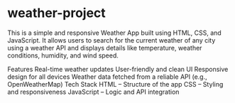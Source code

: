 # weather-project
This is a simple and responsive Weather App built using HTML, CSS, and JavaScript. It allows users to search for the current weather of any city using a weather API and displays details like temperature, weather conditions, humidity, and wind speed.

Features
Real-time weather updates
User-friendly and clean UI
Responsive design for all devices
Weather data fetched from a reliable API (e.g., OpenWeatherMap)
Tech Stack
HTML – Structure of the app
CSS – Styling and responsiveness
JavaScript – Logic and API integration
